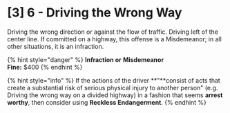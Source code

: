 # \[3] 6 - Driving the Wrong Way



Driving the wrong direction or against the flow of traffic. Driving left of the center line. If committed on a highway, this offense is a Misdemeanor; in all other situations, it is an infraction.

{% hint style="danger" %}
**Infraction or** **Misdemeanor** \
**Fine:** $400
{% endhint %}

{% hint style="info" %}
If the actions of the driver **"**consist of acts that create a substantial risk of serious physical injury to another person" (e.g. Driving the wrong way on a divided highway) in a fashion that seems **arrest worthy**, then consider using **Reckless Endangerment**.&#x20;
{% endhint %}
